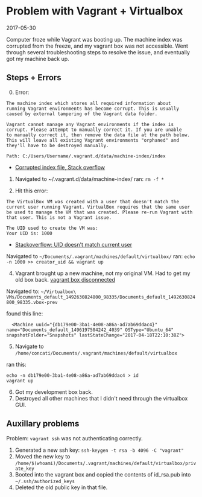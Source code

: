 # Problem with Vagrant + Virtualbox

2017-05-30

Computer froze while Vagrant was booting up. The machine index was corrupted from the freeze, and my vagrant box was not accessible. Went through several troubleshooting steps to resolve the issue, and eventually got my machine back up.

## Steps + Errors

0. Error:
```
The machine index which stores all required information about
running Vagrant environments has become corrupt. This is usually
caused by external tampering of the Vagrant data folder.

Vagrant cannot manage any Vagrant environments if the index is
corrupt. Please attempt to manually correct it. If you are unable
to manually correct it, then remove the data file at the path below.
This will leave all existing Vagrant environments "orphaned" and
they'll have to be destroyed manually.

Path: C:/Users/Username/.vagrant.d/data/machine-index/index
```

* [Corrupted index file, Stack overflow](https://stackoverflow.com/questions/24911021/vagrant-corrupted-index-file-c-users-username-vagrant-d-data-machine-index-ind)

1. Navigated to ~/.vagrant.d/data/machine-index/
ran: ``rm -f *``

2. Hit this error:
```
The VirtualBox VM was created with a user that doesn't match the current user running Vagrant. VirtualBox requires that the same user be used to manage the VM that was created. Please re-run Vagrant with that user. This is not a Vagrant issue.

The UID used to create the VM was:
Your UID is: 1000
```

* [Stackoverflow: UID doesn't match current user](https://stackoverflow.com/questions/31644222/vagrant-not-starting-up-user-that-created-vm-doesnt-match-current-user )

Navigated to ``~/Documents/.vagrant/machines/default/virtualbox/``
ran: ``echo -n 1000 >> creator_uid && vagrant up``

4. Vagrant brought up a new machine, not my original VM. Had to get my old box back.
[vagrant box disconnected](https://github.com/mitchellh/vagrant/issues/1755)

Navigated to: ``~/Virtualbox\ VMs/Documents_default_1492630824800_98335/Documents_default_1492630824800_98335.vbox-prev``

found this line:
```
  <Machine uuid="{db179e00-3ba1-4e08-a86a-ad7ab69ddac4}" name="Documents_default_1496197504242_4039" OSType="Ubuntu_64" snapshotFolder="Snapshots" lastStateChange="2017-04-18T22:10:38Z">
```

5. Navigate to
``/home/concati/Documents/.vagrant/machines/default/virtualbox``

ran this: 

```
echo -n db179e00-3ba1-4e08-a86a-ad7ab69ddac4 > id
vagrant up
```
6. Got my development box back.
7. Destroyed all other machines that I didn't need through the virtualbox GUI.


## Auxillary problems
Problem: ``vagrant ssh`` was not authenticating correctly.

1. Generated a new ssh key: ``ssh-keygen -t rsa -b 4096 -C "vagrant"``
2. Moved the new key to ``/home/$(whoami)/Documents/.vagrant/machines/default/virtualbox/private_key``
3. Booted into the vagrant box and copied the contents of id_rsa.pub into ``~/.ssh/authorized_keys``
4. Deleted the old public key in that file.
